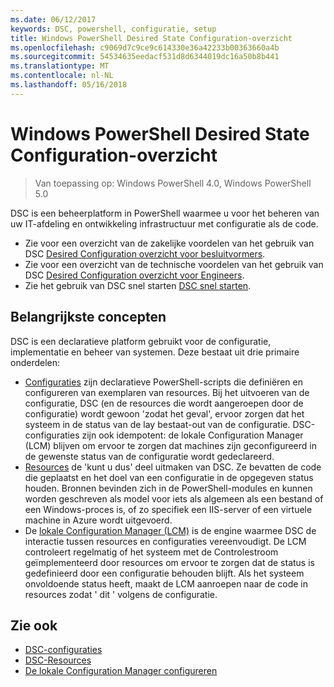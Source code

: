 ```yaml
---
ms.date: 06/12/2017
keywords: DSC, powershell, configuratie, setup
title: Windows PowerShell Desired State Configuration-overzicht
ms.openlocfilehash: c9069d7c9ce9c614330e36a42233b00363660a4b
ms.sourcegitcommit: 54534635eedacf531d8d6344019dc16a50b8b441
ms.translationtype: MT
ms.contentlocale: nl-NL
ms.lasthandoff: 05/16/2018
---
```

# <a name="windows-powershell-desired-state-configuration-overview"></a>Windows PowerShell Desired State Configuration-overzicht

> Van toepassing op: Windows PowerShell 4.0, Windows PowerShell 5.0

DSC is een beheerplatform in PowerShell waarmee u voor het beheren van uw IT-afdeling en ontwikkeling infrastructuur met configuratie als de code.

- Zie voor een overzicht van de zakelijke voordelen van het gebruik van DSC [Desired Configuration overzicht voor besluitvormers](decisionMaker.md).
- Zie voor een overzicht van de technische voordelen van het gebruik van DSC [Desired Configuration overzicht voor Engineers](DscForEngineers.md).
- Zie het gebruik van DSC snel starten [DSC snel starten](quickStart.md).

## <a name="key-concepts"></a>Belangrijkste concepten

DSC is een declaratieve platform gebruikt voor de configuratie, implementatie en beheer van systemen. Deze bestaat uit drie primaire onderdelen:

- [Configuraties](configurations.md) zijn declaratieve PowerShell-scripts die definiëren en configureren van exemplaren van resources.
    Bij het uitvoeren van de configuratie, DSC (en de resources die wordt aangeroepen door de configuratie) wordt gewoon 'zodat het geval', ervoor zorgen dat het systeem in de status van de lay bestaat-out van de configuratie.
    DSC-configuraties zijn ook idempotent: de lokale Configuration Manager (LCM) blijven om ervoor te zorgen dat machines zijn geconfigureerd in de gewenste status van de configuratie wordt gedeclareerd.
- [Resources](resources.md) de 'kunt u dus' deel uitmaken van DSC. Ze bevatten de code die geplaatst en het doel van een configuratie in de opgegeven status houden.
    Bronnen bevinden zich in de PowerShell-modules en kunnen worden geschreven als model voor iets als algemeen als een bestand of een Windows-proces is, of zo specifiek een IIS-server of een virtuele machine in Azure wordt uitgevoerd.
- De [lokale Configuration Manager (LCM)](metaConfig.md) is de engine waarmee DSC de interactie tussen resources en configuraties vereenvoudigt.
    De LCM controleert regelmatig of het systeem met de Controlestroom geïmplementeerd door resources om ervoor te zorgen dat de status is gedefinieerd door een configuratie behouden blijft.
    Als het systeem onvoldoende status heeft, maakt de LCM aanroepen naar de code in resources zodat ' dit ' volgens de configuratie.

## <a name="see-also"></a>Zie ook

- [DSC-configuraties](configurations.md)
- [DSC-Resources](resources.md)
- [De lokale Configuration Manager configureren](metaConfig.md)